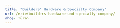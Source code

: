 ```yaml
---
title: "Builders' Hardware & Specialty Company"
url: /erie/builders-hardware-und-specialty-company/
shop: Türen
---
```

